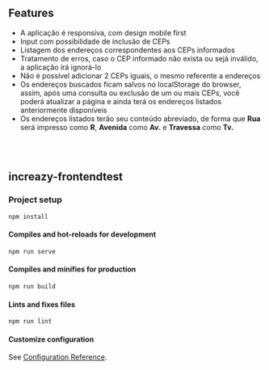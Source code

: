 ## Features

- A aplicação é responsiva, com design mobile first
- Input com possibilidade de inclusão de CEPs
- Listagem dos endereços correspondentes aos CEPs informados
- Tratamento de erros, caso o CEP informado não exista ou sejá inválido, a aplicação irá ignorá-lo
- Não é possível adicionar 2 CEPs iguais, o mesmo referente a endereços
- Os endereços buscados ficam salvos no localStorage do browser, assim, após uma consulta ou exclusão de um ou mais CEPs, você poderá atualizar a página e ainda terá os endereços listados anteriormente disponíveis
- Os endereços listados terão seu conteúdo abreviado, de forma que **Rua** será impresso como **R**, **Avenida** como **Av.** e **Travessa** como **Tv.**

<br/><br/>

## increazy-frontendtest

### Project setup
```
npm install
```

#### Compiles and hot-reloads for development
```
npm run serve
```

#### Compiles and minifies for production
```
npm run build
```

#### Lints and fixes files
```
npm run lint
```

#### Customize configuration
See [Configuration Reference](https://cli.vuejs.org/config/).
